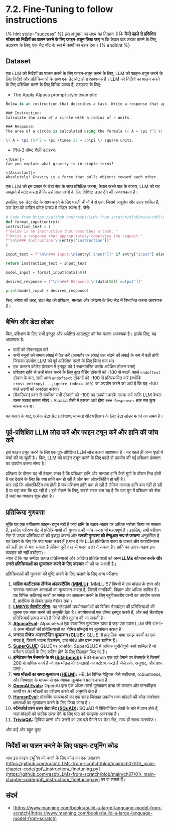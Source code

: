 # 7.2. Fine-Tuning to follow instructions

{% hint style="success" %}
इस अनुभाग का लक्ष्य यह दिखाना है कि **कैसे पहले से प्रशिक्षित मॉडल को निर्देशों का पालन करने के लिए फाइन-ट्यून किया जाए** न कि केवल पाठ उत्पन्न करने के लिए, उदाहरण के लिए, एक चैट बॉट के रूप में कार्यों का उत्तर देना।
{% endhint %}

## Dataset

एक LLM को निर्देशों का पालन करने के लिए फाइन-ट्यून करने के लिए, LLM को फाइन-ट्यून करने के लिए निर्देशों और प्रतिक्रियाओं के साथ एक डेटासेट होना आवश्यक है। LLM को निर्देशों का पालन करने के लिए प्रशिक्षित करने के लिए विभिन्न प्रारूप हैं, उदाहरण के लिए:

* The Apply Alpaca prompt style example:
```csharp
Below is an instruction that describes a task. Write a response that appropriately completes the request.

### Instruction:
Calculate the area of a circle with a radius of 5 units.

### Response:
The area of a circle is calculated using the formula \( A = \pi r^2 \). Plugging in the radius of 5 units:

\( A = \pi (5)^2 = \pi \times 25 = 25\pi \) square units.
```
* Phi-3 प्रॉम्प्ट शैली उदाहरण:
```vbnet
<|User|>
Can you explain what gravity is in simple terms?

<|Assistant|>
Absolutely! Gravity is a force that pulls objects toward each other.
```
एक LLM को इन प्रकार के डेटा सेट के साथ प्रशिक्षित करना, केवल कच्चे पाठ के बजाय, LLM को यह समझने में मदद करता है कि उसे प्राप्त प्रश्नों के लिए विशिष्ट उत्तर देने की आवश्यकता है।

इसलिए, एक डेटा सेट के साथ करने के लिए पहली चीजों में से एक, जिसमें अनुरोध और उत्तर शामिल हैं, उस डेटा को वांछित प्रॉम्प्ट प्रारूप में मॉडल करना है, जैसे:
```python
# Code from https://github.com/rasbt/LLMs-from-scratch/blob/main/ch07/01_main-chapter-code/ch07.ipynb
def format_input(entry):
instruction_text = (
f"Below is an instruction that describes a task. "
f"Write a response that appropriately completes the request."
f"\n\n### Instruction:\n{entry['instruction']}"
)

input_text = f"\n\n### Input:\n{entry['input']}" if entry["input"] else ""

return instruction_text + input_text

model_input = format_input(data[50])

desired_response = f"\n\n### Response:\n{data[50]['output']}"

print(model_input + desired_response)
```
फिर, हमेशा की तरह, डेटा सेट को प्रशिक्षण, मान्यता और परीक्षण के लिए सेट में विभाजित करना आवश्यक है।

## बैचिंग और डेटा लोडर

फिर, प्रशिक्षण के लिए सभी इनपुट और अपेक्षित आउटपुट को बैच करना आवश्यक है। इसके लिए, यह आवश्यक है:

* पाठों को टोकनाइज़ करें
* सभी नमूनों को समान लंबाई में पैड करें (आमतौर पर लंबाई उस संदर्भ की लंबाई के रूप में बड़ी होगी जिसका उपयोग LLM को पूर्व-प्रशिक्षित करने के लिए किया गया था)
* एक कस्टम कोलेट फ़ंक्शन में इनपुट को 1 स्थानांतरित करके अपेक्षित टोकन बनाएं
* प्रशिक्षण हानि से उन्हें बाहर करने के लिए कुछ पैडिंग टोकनों को -100 से बदलें: पहले `endoftext` टोकन के बाद, सभी अन्य `endoftext` टोकनों को -100 से प्रतिस्थापित करें (क्योंकि `cross_entropy(...,ignore_index=-100)` का उपयोग करने का अर्थ है कि यह -100 वाले लक्ष्यों को अनदेखा करेगा)
* \[वैकल्पिक\] प्रश्न से संबंधित सभी टोकनों को -100 का उपयोग करके मास्क करें ताकि LLM केवल उत्तर उत्पन्न करना सीखे। Alpaca शैली में इसका अर्थ होगा `### Response:` तक सब कुछ मास्क करना।

यह बनाने के बाद, प्रत्येक डेटा सेट (प्रशिक्षण, मान्यता और परीक्षण) के लिए डेटा लोडर बनाने का समय है।

## पूर्व-प्रशिक्षित LLM लोड करें और फाइन ट्यून करें और हानि की जांच करें

इसे फाइन ट्यून करने के लिए एक पूर्व-प्रशिक्षित LLM लोड करना आवश्यक है। यह पहले ही अन्य पृष्ठों में चर्चा की जा चुकी है। फिर, LLM को फाइन ट्यून करने के लिए पहले से उपयोग की गई प्रशिक्षण फ़ंक्शन का उपयोग करना संभव है।

प्रशिक्षण के दौरान यह भी देखना संभव है कि प्रशिक्षण हानि और मान्यता हानि कैसे युगों के दौरान भिन्न होती है यह देखने के लिए कि क्या हानि कम हो रही है और क्या ओवरफिटिंग हो रही है।\
याद रखें कि ओवरफिटिंग तब होती है जब प्रशिक्षण हानि कम हो रही है लेकिन मान्यता हानि कम नहीं हो रही है या यहां तक कि बढ़ रही है। इसे रोकने के लिए, सबसे सरल बात यह है कि उस युग में प्रशिक्षण को रोक दें जहां यह व्यवहार शुरू होता है।

## प्रतिक्रिया गुणवत्ता

चूंकि यह एक वर्गीकरण फाइन-ट्यून नहीं है जहां हानि के उतार-चढ़ाव पर अधिक भरोसा किया जा सकता है, इसलिए परीक्षण सेट में प्रतिक्रियाओं की गुणवत्ता की जांच करना भी महत्वपूर्ण है। इसलिए, सभी परीक्षण सेट से उत्पन्न प्रतिक्रियाओं को इकट्ठा करना और **उनकी गुणवत्ता को मैन्युअल रूप से जांचना** अनुशंसित है यह देखने के लिए कि क्या गलत उत्तर हैं (ध्यान दें कि LLM प्रतिक्रिया वाक्य के प्रारूप और वाक्यविन्यास को सही ढंग से बना सकता है लेकिन पूरी तरह से गलत उत्तर दे सकता है। हानि का उतार-चढ़ाव इस व्यवहार को नहीं दर्शाएगा)।\
ध्यान दें कि यह समीक्षा उत्पन्न प्रतिक्रियाओं और अपेक्षित प्रतिक्रियाओं को **अन्य LLMs को पास करके और उनसे प्रतिक्रियाओं का मूल्यांकन करने के लिए कहकर** भी की जा सकती है।

प्रतिक्रियाओं की गुणवत्ता की पुष्टि करने के लिए चलाने के लिए अन्य परीक्षण:

1. **मासिव मल्टीटास्क लैंग्वेज अंडरस्टैंडिंग (**[**MMLU**](https://arxiv.org/abs/2009.03300)**):** MMLU 57 विषयों में एक मॉडल के ज्ञान और समस्या-समाधान क्षमताओं का मूल्यांकन करता है, जिसमें मानविकी, विज्ञान और अधिक शामिल हैं। यह विभिन्न कठिनाई स्तरों पर समझ का आकलन करने के लिए बहुविकल्पीय प्रश्नों का उपयोग करता है, प्रारंभिक से लेकर उन्नत पेशेवर तक।
2. [**LMSYS चैटबॉट एरिना**](https://arena.lmsys.org): यह प्लेटफ़ॉर्म उपयोगकर्ताओं को विभिन्न चैटबॉट्स की प्रतिक्रियाओं की तुलना एक साथ करने की अनुमति देता है। उपयोगकर्ता एक प्रॉम्प्ट इनपुट करते हैं, और कई चैटबॉट्स प्रतिक्रियाएँ उत्पन्न करते हैं जिन्हें सीधे तुलना की जा सकती है।
3. [**AlpacaEval**](https://github.com/tatsu-lab/alpaca_eval)**:** AlpacaEval एक स्वचालित मूल्यांकन ढांचा है जहां एक उन्नत LLM जैसे GPT-4 अन्य मॉडलों की प्रतिक्रियाओं का विभिन्न प्रॉम्प्ट्स पर मूल्यांकन करता है।
4. **जनरल लैंग्वेज अंडरस्टैंडिंग मूल्यांकन (**[**GLUE**](https://gluebenchmark.com/)**):** GLUE नौ प्राकृतिक भाषा समझ कार्यों का एक संग्रह है, जिसमें भावना विश्लेषण, पाठ संबंध और प्रश्न उत्तर शामिल हैं।
5. [**SuperGLUE**](https://super.gluebenchmark.com/)**:** GLUE पर आधारित, SuperGLUE में अधिक चुनौतीपूर्ण कार्य शामिल हैं जो वर्तमान मॉडलों के लिए कठिन होने के लिए डिज़ाइन किए गए हैं।
6. **इमिटेशन गेम बेंचमार्क के परे (**[**BIG-bench**](https://github.com/google/BIG-bench)**):** BIG-bench एक बड़े पैमाने पर बेंचमार्क है जिसमें 200 से अधिक कार्य हैं जो एक मॉडल की क्षमताओं का परीक्षण करते हैं जैसे तर्क, अनुवाद, और प्रश्न उत्तर।
7. **भाषा मॉडलों का समग्र मूल्यांकन (**[**HELM**](https://crfm.stanford.edu/helm/lite/latest/)**):** HELM विभिन्न मेट्रिक्स जैसे सटीकता, robustness, और निष्पक्षता के माध्यम से एक व्यापक मूल्यांकन प्रदान करता है।
8. [**OpenAI Evals**](https://github.com/openai/evals)**:** OpenAI द्वारा एक ओपन-सोर्स मूल्यांकन ढांचा जो कस्टम और मानकीकृत कार्यों पर AI मॉडलों का परीक्षण करने की अनुमति देता है।
9. [**HumanEval**](https://github.com/openai/human-eval)**:** प्रोग्रामिंग समस्याओं का एक संग्रह जिसका उपयोग भाषा मॉडलों की कोड जनरेशन क्षमताओं का मूल्यांकन करने के लिए किया जाता है।
10. **स्टैनफोर्ड प्रश्न उत्तर डेटा सेट (**[**SQuAD**](https://rajpurkar.github.io/SQuAD-explorer/)**):** SQuAD में विकिपीडिया लेखों के बारे में प्रश्न होते हैं, जहां मॉडलों को सटीक उत्तर देने के लिए पाठ को समझना आवश्यक है।
11. [**TriviaQA**](https://nlp.cs.washington.edu/triviaqa/)**:** ट्रिविया प्रश्नों और उत्तरों का एक बड़े पैमाने पर डेटा सेट, साथ ही साक्ष्य दस्तावेज़।

और कई और बहुत कुछ

## निर्देशों का पालन करने के लिए फाइन-ट्यूनिंग कोड

आप इस फाइन ट्यूनिंग को करने के लिए कोड का एक उदाहरण [https://github.com/rasbt/LLMs-from-scratch/blob/main/ch07/01\_main-chapter-code/gpt\_instruction\_finetuning.py](https://github.com/rasbt/LLMs-from-scratch/blob/main/ch07/01\_main-chapter-code/gpt\_instruction\_finetuning.py) पर पा सकते हैं।

## संदर्भ

* [https://www.manning.com/books/build-a-large-language-model-from-scratch](https://www.manning.com/books/build-a-large-language-model-from-scratch)
